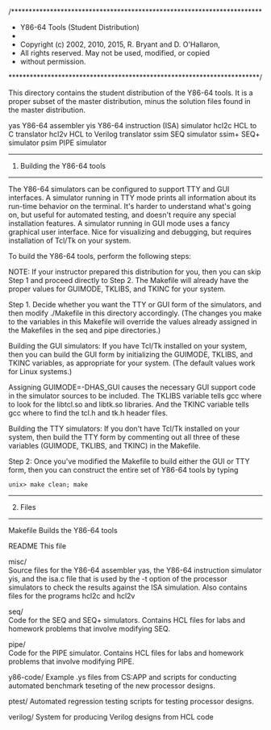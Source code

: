 /***********************************************************************

 * Y86-64 Tools (Student Distribution)
 *
 * Copyright (c) 2002, 2010, 2015, R. Bryant and D. O'Hallaron,
 * All rights reserved. May not be used, modified, or copied
 * without permission.

 ***********************************************************************/ 

This directory contains the student distribution of the Y86-64 tools.  It
is a proper subset of the master distribution, minus the solution
files found in the master distribution.

yas		Y86-64 assembler
yis		Y86-64 instruction (ISA) simulator 
hcl2c		HCL to C translator
hcl2v		HCL to Verilog translator
ssim		SEQ simulator
ssim+		SEQ+ simulator
psim		PIPE simulator

*************************
1. Building the Y86-64 tools
*************************

The Y86-64 simulators can be configured to support TTY and GUI
interfaces. A simulator running in TTY mode prints all information
about its run-time behavior on the terminal.  It's harder to understand what's
going on, but useful for automated testing, and doesn't require any
special installation features.  A simulator running in GUI mode uses a
fancy graphical user interface.  Nice for visualizing and debugging,
but requires installation of Tcl/Tk on your system.

To build the Y86-64 tools, perform the following steps:

NOTE: If your instructor prepared this distribution for you, then you
can skip Step 1 and proceed directly to Step 2. The Makefile will
already have the proper values for GUIMODE, TKLIBS, and TKINC for your
system.

Step 1. Decide whether you want the TTY or GUI form of the simulators,
and then modify ./Makefile in this directory accordingly. (The changes
you make to the variables in this Makefile will override the values
already assigned in the Makefiles in the seq and pipe directories.)

Building the GUI simulators: If you have Tcl/Tk installed on your
system, then you can build the GUI form by initializing the GUIMODE,
TKLIBS, and TKINC variables, as appropriate for your system. (The
default values work for Linux systems.) 

Assigning GUIMODE=-DHAS_GUI causes the necessary GUI support code in
the simulator sources to be included.  The TKLIBS variable tells gcc
where to look for the libtcl.so and libtk.so libraries. And the TKINC
variable tells gcc where to find the tcl.h and tk.h header files.

Building the TTY simulators: If you don't have Tcl/Tk installed on
your system, then build the TTY form by commenting out all three of
these variables (GUIMODE, TKLIBS, and TKINC) in the Makefile.

Step 2: Once you've modified the Makefile to build either the GUI or
TTY form, then you can construct the entire set of Y86-64 tools by typing 

	unix> make clean; make

********
2. Files
********

Makefile
	Builds the Y86-64 tools

README
	This file

misc/	
	Source files for the Y86-64 assembler yas, the Y86-64 instruction
	simulator yis, and the isa.c file that is used by the -t option
	of the processor simulators to check the results against the
	ISA simulation.  Also contains files for the programs
	hcl2c and hcl2v

seq/	
	Code for the SEQ and SEQ+ simulators.  Contains HCL files for
	labs and homework problems that involve modifying SEQ.

pipe/	
	Code for the PIPE simulator.  Contains HCL files for labs and
	homework problems that involve modifying PIPE.

y86-code/
	Example .ys files from CS:APP and scripts for conducting
	automated benchmark teseting of the new processor designs.

ptest/
	Automated regression testing scripts for testing processor designs.

verilog/
	System for producing Verilog designs from HCL code